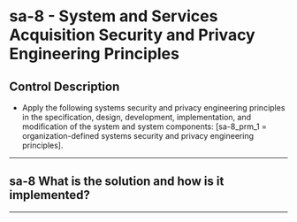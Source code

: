 # sa-8 - System and Services Acquisition Security and Privacy Engineering Principles

## Control Description

- Apply the following systems security and privacy engineering principles in the specification, design, development, implementation, and modification of the system and system components: \[sa-8_prm_1 = organization-defined systems security and privacy engineering principles\].

______________________________________________________________________

## sa-8 What is the solution and how is it implemented?

______________________________________________________________________
